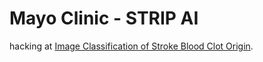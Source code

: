 # Mayo Clinic - STRIP AI

hacking at [Image Classification of Stroke Blood Clot Origin](https://www.kaggle.com/competitions/mayo-clinic-strip-ai/overview).
